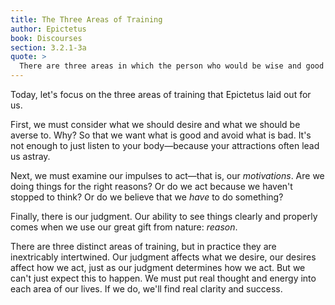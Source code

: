 ```yaml
---
title: The Three Areas of Training
author: Epictetus
book: Discourses
section: 3.2.1-3a
quote: >
  There are three areas in which the person who would be wise and good must be trained. The first has to do with desires and aversions—that a person may never miss the mark in desires nor fall into what repels them. The second has to do with impulses to act and not to act—and more broadly, with duty—that a person may act deliberately for good reasons and not carelessly. The third has to do with freedom from deception and composure and the whole area of judgment, the assent our mind gives to its perceptions. Of these areas, the chief and most urgent is the first which has to do with the passions, for strong emotions arise only when we fail in our desires and aversions.
---
```


Today, let's focus on the three areas of training that Epictetus laid out for us.

First, we must consider what we should desire and what we should be averse to. Why? So that we want what is good and avoid what is bad. It's not enough to just listen to your body—because your attractions often lead us astray.

Next, we must examine our impulses to act—that is, our _motivations_. Are we doing things for the right reasons? Or do we act because we haven't stopped to think? Or do we believe that we _have_ to do something?

Finally, there is our judgment. Our ability to see things clearly and properly comes when we use our great gift from nature: _reason_.

There are three distinct areas of training, but in practice they are inextricably intertwined. Our judgment affects what we desire, our desires affect how we act, just as our judgment determines how we act. But we can't just expect this to happen. We must put real thought and energy into each area of our lives. If we do, we'll find real clarity and success.
